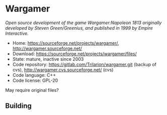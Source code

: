 # Wargamer

_Open source development of the game Wargamer:Napoleon 1813 originally developed by Steven Green/Greenius, and published in 1999 by Empire Interactive._

- Home: https://sourceforge.net/projects/wargamer/, http://wargamer.sourceforge.net/
- Download: https://sourceforge.net/projects/wargamer/files/
- State: mature, inactive since 2003
- Code repository: https://gitlab.com/Trilarion/wargamer.git (backup of cvs), http://wargamer.cvs.sourceforge.net/ (cvs)
- Code language: C++
- Code license: GPL-20

May require original files?

## Building

